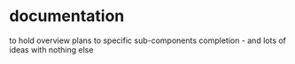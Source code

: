 # documentation
to hold overview plans to specific sub-components completion - and lots of ideas with nothing else
